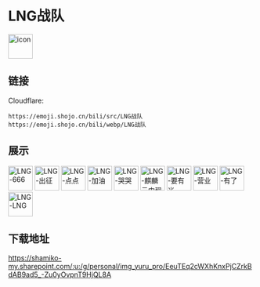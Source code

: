 # LNG战队
<img src="https://emoji.shojo.cn/bili/src/LNG战队/icon.png" width="50" height="50" alt="icon">

## 链接
Cloudflare:
```
https://emoji.shojo.cn/bili/src/LNG战队
https://emoji.shojo.cn/bili/webp/LNG战队
```
## 展示
<img src="https://emoji.shojo.cn/bili/src/LNG战队/LNG-666.png" width="50" height="50" alt="LNG-666">
<img src="https://emoji.shojo.cn/bili/src/LNG战队/LNG-出征.png" width="50" height="50" alt="LNG-出征">
<img src="https://emoji.shojo.cn/bili/src/LNG战队/LNG-点点.png" width="50" height="50" alt="LNG-点点">
<img src="https://emoji.shojo.cn/bili/src/LNG战队/LNG-加油.png" width="50" height="50" alt="LNG-加油">
<img src="https://emoji.shojo.cn/bili/src/LNG战队/LNG-哭哭.png" width="50" height="50" alt="LNG-哭哭">
<img src="https://emoji.shojo.cn/bili/src/LNG战队/LNG-麒麟云中现.png" width="50" height="50" alt="LNG-麒麟云中现">
<img src="https://emoji.shojo.cn/bili/src/LNG战队/LNG-要有光.png" width="50" height="50" alt="LNG-要有光">
<img src="https://emoji.shojo.cn/bili/src/LNG战队/LNG-营业.png" width="50" height="50" alt="LNG-营业">
<img src="https://emoji.shojo.cn/bili/src/LNG战队/LNG-有了.png" width="50" height="50" alt="LNG-有了">
<img src="https://emoji.shojo.cn/bili/src/LNG战队/LNG-LNG.png" width="50" height="50" alt="LNG-LNG">

## 下载地址

https://shamiko-my.sharepoint.com/:u:/g/personal/img_yuru_pro/EeuTEq2cWXhKnxPjCZrkBdAB9ad5_-Zu0yOvpnT9HjQL8A